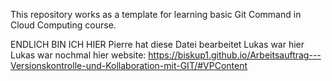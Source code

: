 This repository works as a template for learning basic Git Command in Cloud Computing course.

ENDLICH BIN ICH HIER
Pierre hat diese Datei bearbeitet
Lukas war hier
Lukas war nochmal hier 
website:
https://biskup1.github.io/Arbeitsauftrag---Versionskontrolle-und-Kollaboration-mit-GIT/#VPContent



